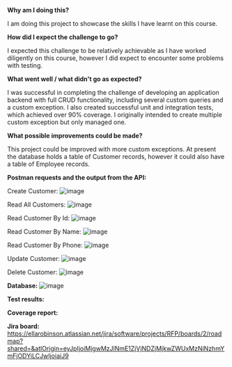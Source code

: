 **Why am I doing this?**

I am doing this project to showcase the skills I have learnt on this course.

**How did I expect the challenge to go?**

I expected this challenge to be relatively achievable as I have worked diligently on this course, however I did expect to encounter some problems with testing.

**What went well / what didn't go as expected?**

I was successful in completing the challenge of developing an application backend with full CRUD functionality, including several custom queries and a custom exception. I also created successful unit and integration tests, which achieved over 90% coverage. I originally intended to create multiple custom exception but only managed one.

**What possible improvements could be made?**

This project could be improved with more custom exceptions. At present the database holds a table of Customer records, however it could also have a table of Employee records.

**Postman requests and the output from the API:**

Create Customer:
![image](https://user-images.githubusercontent.com/97603570/157475242-232cd766-8527-4bc6-97e6-a0efa1606b35.png)

Read All Customers:
![image](https://user-images.githubusercontent.com/97603570/157475755-1276effb-3330-4dbc-b337-5b7a5720f3dc.png)

Read Customer By Id:
![image](https://user-images.githubusercontent.com/97603570/157475915-4da8e41a-2079-4615-befe-0b6a79263d04.png)

Read Customer By Name:
![image](https://user-images.githubusercontent.com/97603570/157476085-d4ed7db6-8c56-4f55-8b1f-e7815fe476eb.png)

Read Customer By Phone:
![image](https://user-images.githubusercontent.com/97603570/157476229-76bc3db1-953c-4c8a-a0e2-158532d020f6.png)

Update Customer:
![image](https://user-images.githubusercontent.com/97603570/157476648-69d1b606-9a36-4931-b0d6-97a65ef9818b.png)

Delete Customer:
![image](https://user-images.githubusercontent.com/97603570/157477115-8a0b0e65-e03f-4091-bee6-eb4750ffea6a.png)

**Database:**
![image](https://user-images.githubusercontent.com/97603570/157477386-8c4dfbb3-20bb-4cc0-9e34-3aa492de26bf.png)

**Test results:**

**Coverage report:**

**Jira board:** https://ellarobinson.atlassian.net/jira/software/projects/RFP/boards/2/roadmap?shared=&atlOrigin=eyJpIjoiMjgwMzJlNmE1ZjVjNDZjMjkwZWUxMzNiNzhmYmFjODYiLCJwIjoiaiJ9
